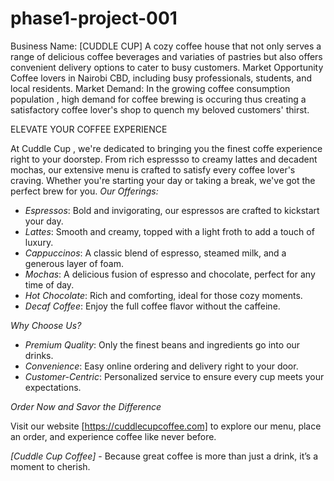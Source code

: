 # phase1-project-001
Business Name: [CUDDLE CUP]
A cozy coffee house that not only serves a range of delicious coffee beverages and variaties of pastries but also offers convenient delivery options to cater to busy customers.
Market Opportunity
Coffee lovers in Nairobi CBD, including busy professionals, students, and local residents.
Market Demand: 
In the growing coffee consumption population , high demand for coffee brewing is occuring thus creating a satisfactory coffee lover's shop to quench my beloved customers' thirst.

ELEVATE YOUR COFFEE EXPERIENCE

At Cuddle Cup , we're dedicated to bringing you the finest coffe experience right to your doorstep. From rich espressso to creamy lattes and decadent mochas, our extensive menu is crafted to satisfy every coffee lover's craving. Whether you're starting your day or taking a break, we've got the perfect brew for you.
*Our Offerings:*
- *Espressos*: Bold and invigorating, our espressos are crafted to kickstart your day.
- *Lattes*: Smooth and creamy, topped with a light froth to add a touch of luxury.
- *Cappuccinos*: A classic blend of espresso, steamed milk, and a generous layer of foam.
- *Mochas*: A delicious fusion of espresso and chocolate, perfect for any time of day.
- *Hot Chocolate*: Rich and comforting, ideal for those cozy moments.
- *Decaf Coffee*: Enjoy the full coffee flavor without the caffeine.

*Why Choose Us?*
- *Premium Quality*: Only the finest beans and ingredients go into our drinks.
- *Convenience*: Easy online ordering and delivery right to your door.
- *Customer-Centric*: Personalized service to ensure every cup meets your expectations.

*Order Now and Savor the Difference*

Visit our website [https://cuddlecupcoffee.com] to explore our menu, place an order, and experience coffee like never before.

*[Cuddle Cup Coffee]* - Because great coffee is more than just a drink, it’s a moment to cherish.


